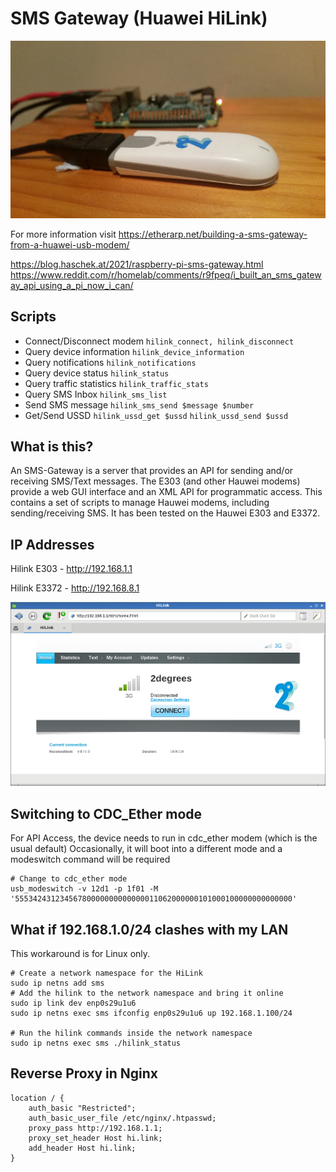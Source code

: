 # SMS Gateway (Huawei HiLink)

![](image.jpg)

For more information visit https://etherarp.net/building-a-sms-gateway-from-a-huawei-usb-modem/


https://blog.haschek.at/2021/raspberry-pi-sms-gateway.html
https://www.reddit.com/r/homelab/comments/r9fpeq/i_built_an_sms_gateway_api_using_a_pi_now_i_can/

## Scripts
- Connect/Disconnect modem `hilink_connect, hilink_disconnect`
- Query device information `hilink_device_information`
- Query notifications `hilink_notifications`
- Query device status `hilink_status`
- Query traffic statistics `hilink_traffic_stats`
- Query SMS Inbox `hilink_sms_list`
- Send SMS message `hilink_sms_send $message $number`
- Get/Send USSD `hilink_ussd_get $ussd` `hilink_ussd_send $ussd`

## What is this?
An SMS-Gateway is a server that provides an API for sending and/or receiving SMS/Text messages.
The E303 (and other Hauwei modems) provide a web GUI interface and an XML API for programmatic access. This contains a set of scripts to manage Hauwei modems, including sending/receiving SMS. It has been tested on the Hauwei E303 and E3372.


## IP Addresses 

Hilink E303  - http://192.168.1.1

Hilink E3372 - http://192.168.8.1

![](/webui.png)

## Switching to CDC_Ether mode

For API Access, the device needs to run in cdc_ether modem (which is the usual default) 
Occasionally, it will boot into a different mode and a modeswitch command will be required 

```
# Change to cdc_ether mode
usb_modeswitch -v 12d1 -p 1f01 -M '55534243123456780000000000000011062000000101000100000000000000'
```

## What if 192.168.1.0/24 clashes with my LAN
This workaround is for Linux only.
```
# Create a network namespace for the HiLink 
sudo ip netns add sms
# Add the hilink to the network namespace and bring it online
sudo ip link dev enp0s29u1u6
sudo ip netns exec sms ifconfig enp0s29u1u6 up 192.168.1.100/24

# Run the hilink commands inside the network namespace 
sudo ip netns exec sms ./hilink_status

```

## Reverse Proxy in Nginx
```
location / {
    auth_basic "Restricted";
    auth_basic_user_file /etc/nginx/.htpasswd;
    proxy_pass http://192.168.1.1;
    proxy_set_header Host hi.link;
    add_header Host hi.link;
}
```
